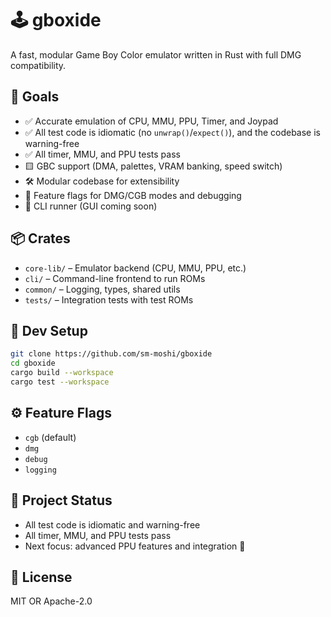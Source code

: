 # 🕹️ gboxide

A fast, modular Game Boy Color emulator written in Rust with full DMG compatibility.

## 🎯 Goals

- ✅ Accurate emulation of CPU, MMU, PPU, Timer, and Joypad
- ✅ All test code is idiomatic (no `unwrap()`/`expect()`), and the codebase is warning-free
- ✅ All timer, MMU, and PPU tests pass
- 🟨 GBC support (DMA, palettes, VRAM banking, speed switch)
- 🛠️ Modular codebase for extensibility
- 🔧 Feature flags for DMG/CGB modes and debugging
- 🚀 CLI runner (GUI coming soon)

## 📦 Crates

- `core-lib/` – Emulator backend (CPU, MMU, PPU, etc.)
- `cli/` – Command-line frontend to run ROMs
- `common/` – Logging, types, shared utils
- `tests/` – Integration tests with test ROMs

## 🧪 Dev Setup

```bash
git clone https://github.com/sm-moshi/gboxide
cd gboxide
cargo build --workspace
cargo test --workspace
```

## ⚙️ Feature Flags

- `cgb` (default)
- `dmg`
- `debug`
- `logging`

## 🚦 Project Status

- All test code is idiomatic and warning-free
- All timer, MMU, and PPU tests pass
- Next focus: advanced PPU features and integration 🦀

## 📄 License

MIT OR Apache-2.0
